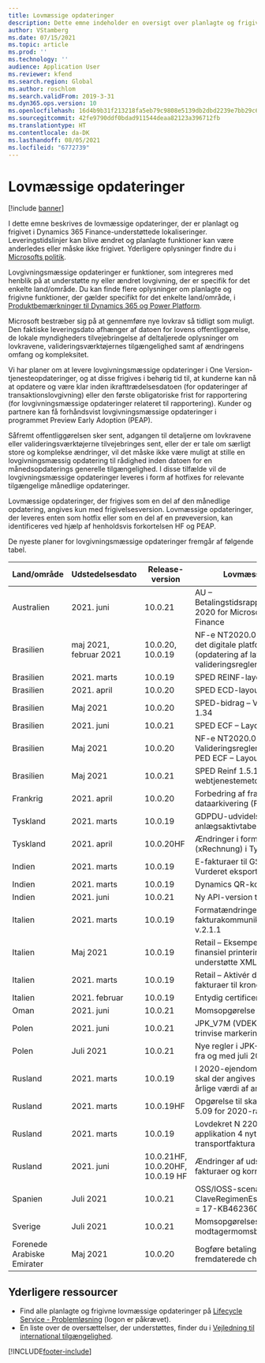 ```yaml
---
title: Lovmæssige opdateringer
description: Dette emne indeholder en oversigt over planlagte og frigivne lovmæssige opdateringer til Microsoft Dynamics 365 Finance.
author: VStamberg
ms.date: 07/15/2021
ms.topic: article
ms.prod: ''
ms.technology: ''
audience: Application User
ms.reviewer: kfend
ms.search.region: Global
ms.author: roschlom
ms.search.validFrom: 2019-3-31
ms.dyn365.ops.version: 10
ms.openlocfilehash: 16d4b9b31f213218fa5eb79c9808e5139db2dbd2239e7bb29c62af15aa372a9f
ms.sourcegitcommit: 42fe9790ddf0bdad911544deaa82123a396712fb
ms.translationtype: HT
ms.contentlocale: da-DK
ms.lasthandoff: 08/05/2021
ms.locfileid: "6772739"
---
```

# <a name="regulatory-updates"></a>Lovmæssige opdateringer

[!include [banner](../includes/banner.md)]

I dette emne beskrives de lovmæssige opdateringer, der er planlagt og frigivet i Dynamics 365 Finance-understøttede lokaliseringer. Leveringstidslinjer kan blive ændret og planlagte funktioner kan være anderledes eller måske ikke frigivet. Yderligere oplysninger findre du i [Microsofts politik](https://go.microsoft.com/fwlink/p/?linkid=2007332). 

Lovgivningsmæssige opdateringer er funktioner, som integreres med henblik på at understøtte ny eller ændret lovgivning, der er specifik for det enkelte land/område. Du kan finde flere oplysninger om planlagte og frigivne funktioner, der gælder specifikt for det enkelte land/område, i [Produktbemærkninger til Dynamics 365 og Power Platform](/business-applications-release-notes/index).

Microsoft bestræber sig på at gennemføre nye lovkrav så tidligt som muligt. Den faktiske leveringsdato afhænger af datoen for lovens offentliggørelse, de lokale myndigheders tilvejebringelse af deltaljerede oplysninger om lovkravene, valideringsværktøjernes tilgængelighed samt af ændringens omfang og kompleksitet.

Vi har planer om at levere lovgivningsmæssige opdateringer i One Version-tjenesteopdateringer, og at disse frigives i behørig tid til, at kunderne kan nå at opdatere og være klar inden ikrafttrædelsesdatoen (for opdateringer af transaktionslovgivning) eller den første obligatoriske frist for rapportering (for lovgivningsmæssige opdateringer relateret til rapportering). Kunder og partnere kan få forhåndsvist lovgivningsmæssige opdateringer i programmet Preview Early Adoption (PEAP).

Såfremt offentliggørelsen sker sent, adgangen til detaljerne om lovkravene eller valideringsværktøjerne tilvejebringes sent, eller der er tale om særligt store og komplekse ændringer, vil det måske ikke være muligt at stille en lovgivningsmæssig opdatering til rådighed inden datoen for en månedsopdaterings generelle tilgængelighed. I disse tilfælde vil de lovgivningsmæssige opdateringer leveres i form af hotfixes for relevante tilgængelige månedlige opdateringer.

Lovmæssige opdateringer, der frigives som en del af den månedlige opdatering, angives kun med frigivelsesversion. Lovmæssige opdateringer, der leveres enten som hotfix eller som en del af en prøveversion, kan identificeres ved hjælp af henholdsvis forkortelsen HF og PEAP. 

De nyeste planer for lovgivningsmæssige opdateringer fremgår af følgende tabel.   

|Land/område|Udstedelsesdato|Release-version|Lovmæssig opdatering|
|--------------------|---------------|-------|-------| 
|      Australien         |   2021. juni      | 10.0.21      |   AU – Betalingstidsrapporteringsregning 2020 for Microsoft Dynamics 365 Finance   |
|      Brasilien         |   maj 2021, februar 2021      | 10.0.20, 10.0.19      |   NF-e NT2020.006 – Identifikation af det digitale platformmellemled (opdatering af layout og valideringsregler)   |
|      Brasilien         |   2021. marts         | 10.0.19         |    SPED REINF-layout 1.5.1  |
|      Brasilien         |   2021. april         | 10.0.20        |    SPED ECD-layout 9  |
|      Brasilien         |   Maj 2021         | 10.0.20         |    SPED-bidrag – Versionsvejledning 1.34  |
|      Brasilien         |   2021. juni         | 10.0.21         |    SPED ECF – Layout 7  |
|      Brasilien         |   Maj 2021         | 10.0.20         |    NF-e NT2020.005 v1.10 – Valideringsregler og opdateringer af PED ECF – Layout 7  |
|      Brasilien         |   Maj 2021         | 10.0.21         |    SPED Reinf 1.5.1 – Ændringer i webtjenestemetoden til EVENT 5011  |
|      Frankrig        |   2021. april       | 10.0.20      |   Forbedring af fransk eksport af dataarkivering (FEC)  |
|      Tyskland        |   2021. marts       | 10.0.19      |   GDPDU-udvidelser til anlægsaktivtabel og transaktioner  |
|      Tyskland        |   2021. april       | 10.0.20HF      |   Ændringer i formatet for e-fakturering (xRechnung) i Tyskland siden 2021  |
|      Indien         |   2021. marts      | 10.0.19      |   E-fakturaer til GST: Eksportordrer, Vurderet eksport, SEZ  |
|      Indien         |   2021. marts      | 10.0.19      |   Dynamics QR-kode på B2C-faktura  |
|      Indien         |   2021. juni      | 10.0.21      |   Ny API-version til e-faktura (v.1.04)  |
|      Italien         |   2021. marts      | 10.0.19      |   Formatændringer i fakturakommunikation (Esterometro) v.2.1.1  |
|      Italien        |   Maj 2021      | 10.0.19      |   Retail – Eksempelopdatering af finansiel printerintegration for at understøtte XML RT 2.0  |
|      Italien         |   2021. marts      | 10.0.19      |   Retail – Aktivér detailspecifikke fakturaer til kronologisk bogføring  |
|      Italien         |   2021. februar      | 10.0.19      |   Entydig certificering - 2021  |
|      Oman         |   2021. juni      | 10.0.21      |   Momsopgørelse  |
|      Polen          |   2021. juni     | 10.0.21     |   JPK_V7M (VDEK) – Forbedringer af trinvise markeringer |
|      Polen          |   Juli 2021     | 10.0.21     |   Nye regler i JPK-V7M for fuldførelse fra og med juli 2021 |
|      Rusland          |   2021. marts     | 10.0.19    |   I 2020-ejendomsskatteopgørelsen skal der angives den gennemsnitlige årlige værdi af anlægsaktiver|
|      Rusland          |   2021. marts     | 10.0.19HF    |   Opgørelse til skat af overskud version 5.09 for 2020-rapportering|
|      Rusland          |   2021. marts     | 10.0.19    |   Lovdekret N 2200 21.12.2020 applikation 4 nyt format til transportfaktura kræves|
|      Rusland          |   2021. juni     | 10.0.21HF, 10.0.20HF, 10.0.19 HF    |   Ændringer af udskriftslayout for fakturaer og korrektionsfakturaer|
|      Spanien          |   Juli 2021     | 10.0.21    |    OSS/IOSS-scenarie – ClaveRegimenEspecialOTrascendencia = 17-KB4623605|
|      Sverige          |   Juli 2021     | 10.0.21    |    Momsopgørelsesformat, herunder modtagermomsbeløb|
|      Forenede Arabiske Emirater   |   Maj 2021     | 10.0.20    |   Bogføre betalingskladde med fremdaterede checks på bankkontoen |



## <a name="additional-resources"></a>Yderligere ressourcer
- Find alle planlagte og frigivne lovmæssige opdateringer på [Lifecycle Service - Problemløsning](https://lcs.dynamics.com/Logon/Index) (logon er påkrævet).
- En liste over de oversættelser, der understøttes, finder du i [Vejledning til international tilgængelighed](https://aka.ms/dynamics_365_international_availability_deck).



[!INCLUDE[footer-include](../../includes/footer-banner.md)]
